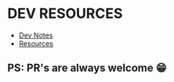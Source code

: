 # DEV RESOURCES

- [Dev Notes](./NOTES)
- [Resources](./RESOURCES)

## PS: PR's are always welcome 😁
